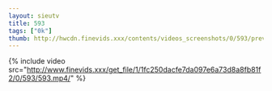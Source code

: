 ```yaml
--- 
layout: sieutv
title: 593
tags: ["0k"]
thumb: http://hwcdn.finevids.xxx/contents/videos_screenshots/0/593/preview.mp4.jpg
---
```

{% include video src="http://www.finevids.xxx/get_file/1/1fc250dacfe7da097e6a73d8a8fb81f2/0/593/593.mp4/" %} 
